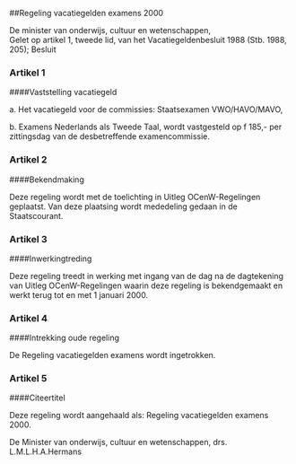 <meta http-equiv='Content-Type' content='text/html; charset=utf-8' />

##Regeling vacatiegelden examens 2000

De minister van onderwijs, cultuur en wetenschappen,  
Gelet op artikel 1, tweede lid, van het Vacatiegeldenbesluit 1988 (Stb. 1988, 205);
Besluit    

### Artikel  1  

####Vaststelling vacatiegeld

a. Het vacatiegeld voor de commissies: Staatsexamen VWO/HAVO/MAVO,  

b. Examens Nederlands als Tweede Taal, wordt vastgesteld op f 185,- per zittingsdag van de desbetreffende examencommissie.    

### Artikel  2  

####Bekendmaking

Deze regeling wordt met de toelichting in Uitleg OCenW-Regelingen geplaatst. Van deze plaatsing wordt mededeling gedaan in de Staatscourant.  

### Artikel  3  

####Inwerkingtreding

Deze regeling treedt in werking met ingang van de dag na de dagtekening van Uitleg OCenW-Regelingen waarin deze regeling is bekendgemaakt en werkt terug tot en met 1 januari 2000.  

### Artikel  4  

####Intrekking oude regeling

De Regeling vacatiegelden examens wordt ingetrokken.  

### Artikel  5  

####Citeertitel

Deze regeling wordt aangehaald als: Regeling vacatiegelden examens 2000.  

De 
Minister van onderwijs, cultuur en wetenschappen,
drs. L.M.L.H.A.Hermans    
